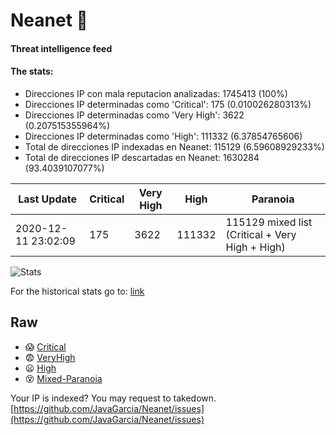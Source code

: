 # Neanet :hocho:
#### Threat intelligence feed
#### The stats:

- Direcciones IP con mala reputacion analizadas: 1745413 (100%)
- Direcciones IP determinadas como 'Critical':  175 (0.010026280313%)
- Direcciones IP determinadas como 'Very High':  3622 (0.207515355964%)
- Direcciones IP determinadas como 'High':  111332 (6.37854765606)
- Total de direcciones IP indexadas en Neanet:  115129 (6.59608929233%)
- Total de direcciones IP descartadas en Neanet:  1630284 (93.4039107077%)

| Last Update | Critical | Very High | High | Paranoia |
| --- | --- | --- | --- | --- |
| 2020-12-11 23:02:09 | 175 | 3622 | 111332 | 115129 mixed list (Critical + Very High + High)|

![Stats](https://docs.google.com/spreadsheets/d/e/2PACX-1vSnaNMIXVabIpDJjufMlzH7poXnshF3mgd8Is1g9ytUEzVsP5my4Trn8f-xkoLLQ38xpL3HtmUexLo6/pubchart?oid=501124687&format=image)

For the historical stats go to: [link](/stats.csv)
## Raw
- :scream: [Critical](https://raw.githubusercontent.com/JavaGarcia/Neanet/master/blacklists/neanet_critical.txt)
- :fearful: [VeryHigh](https://raw.githubusercontent.com/JavaGarcia/Neanet/master/blacklists/neanet_veryHigh.txtt)
- :frowning: [High](https://raw.githubusercontent.com/JavaGarcia/Neanet/master/blacklists/neanet_high.txt)
- :dizzy_face: [Mixed-Paranoia](https://raw.githubusercontent.com/JavaGarcia/Neanet/master/blacklists/neanet_all.txt)


Your IP is indexed? You may request to takedown. [https://github.com/JavaGarcia/Neanet/issues](https://github.com/JavaGarcia/Neanet/issues)































































































































































































































































































































































































































































































































































































































































































































































































































































































































































































































































































































































































































































































































































































































































































































































































































































































































































































































































































































































































































































































































































































































































































































































































































































































































































































































































































































































































































